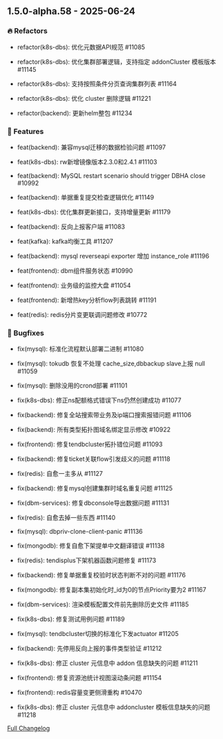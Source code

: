 ## 1.5.0-alpha.58 - 2025-06-24

### 🔥 Refactors

- refactor(k8s-dbs): 优化元数据API规范 #11085

- refactor(k8s-dbs): 优化集群部署逻辑，支持指定 addonCluster 模板版本 #11145

- refactor(k8s-dbs): 支持按照条件分页查询集群列表 #11164

- refactor(k8s-dbs): 优化 cluster 删除逻辑 #11221

- refactor(backend): 更新helm整包 #11234


### 🚀 Features

- feat(backend): 兼容mysql迁移的数据检验问题 #11097

- feat(k8s-dbs): rw新增镜像版本2.3.0和2.4.1 #11103

- feat(backend): MySQL restart scenario should trigger DBHA close #10992

- feat(backend): 单据重复提交检查逻辑优化 #11149

- feat(k8s-dbs): 优化集群更新接口，支持增量更新 #11179

- feat(backend): 反向上报客户端 #11083

- feat(kafka): kafka均衡工具 #11207

- feat(backend): mysql reverseapi exporter 增加 instance_role #11196

- feat(frontend): dbm组件服务状态 #10990

- feat(frontend): 业务级的监控大盘 #11054

- feat(frontend): 新增热key分析flow列表跳转 #11191

- feat(redis): redis分片变更联调问题修改 #10772


### 🐛 Bugfixes

- fix(mysql): 标准化流程默认部署二进制 #11080

- fix(mysql): tokudb 恢复不处理 cache_size,dbbackup slave上报 null #11059

- fix(mysql): 删除没用的crond部署 #11101

- fix(k8s-dbs): 修正ns配额格式错误下ns仍然创建成功 #11077

- fix(backend): 修复全站搜索带业务及ip端口搜索报错问题 #11106

- fix(backend): 所有类型拓扑图域名绑定显示修改 #10922

- fix(frontend): 修复tendbcluster拓扑错位问题 #11093

- fix(backend): 修复ticket关联flow引发歧义的问题 #11118

- fix(redis): 自愈一主多从 #11127

- fix(backend): 修复mysql创建集群时域名重复问题 #11125

- fix(dbm-services): 修复dbconsole导出数据问题 #11131

- fix(redis): 自愈去掉一些东西 #11140

- fix(mysql): dbpriv-clone-client-panic #11136

- fix(mongodb): 修复自愈下架提单中文翻译错误 #11138

- fix(redis): tendisplus下架机器函数问题修复 #11173

- fix(backend): 修复单据重复校验时状态判断不对的问题 #11176

- fix(mongodb): 修复副本集初始化时_id为0的节点Priority要为2 #11167

- fix(dbm-services): 渲染模板配置文件前先删除历史文件 #11185

- fix(k8s-dbs): 修复测试用例问题 #11189

- fix(mysql): tendbcluster切换的标准化下发actuator #11205

- fix(backend): 先停用反向上报的事件类型验证 #11212

- fix(k8s-dbs): 修正 cluster 元信息中 addon 信息缺失的问题 #11211

- fix(frontend): 修复资源池统计视图滚动条问题 #11154

- fix(frontend): redis容量变更侧滑重构 #10470

- fix(k8s-dbs): 修正 cluster 元信息中 addoncluster 模板信息缺失的问题 #11218


[Full Changelog](https://github.com/TencentBlueKing/blueking-dbm/compare/1.5.0-alpha.57...1.5.0-alpha.58)